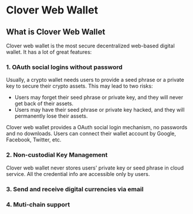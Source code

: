 # Clover Web Wallet

## What is Clover Web Wallet

Clover web wallet is the most secure decentralized web-based digital wallet. It has a lot of great features:

### 1. OAuth social logins without password

Usually, a crypto wallet needs users to provide a seed phrase or a private key to secure their crypto assets. This may lead to two risks: 

* Users may forget their seed phrase or private key, and they will never get back of their assets.
* Users may have their seed phrase or private key hacked, and they will permanently lose their assets.

Clover web wallet provides a OAuth social login mechanism, no passwords and no downloads.  Users can connect their wallet account by Google, Facebook, Twitter, etc.

### 2. Non-custodial Key Management

Clover web wallet never stores users' private key or seed phrase in cloud service.  All the credential info are accessible only by users.

### 3. Send and receive digital currencies via email

### 4. Muti-chain support



